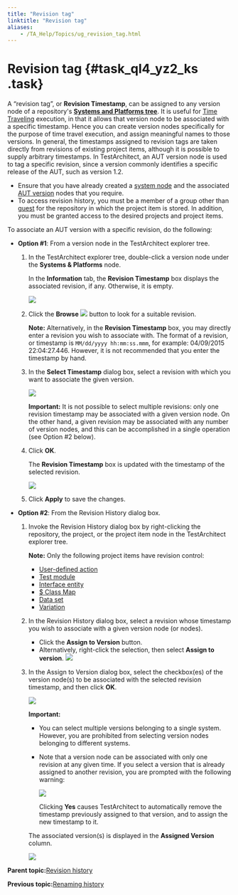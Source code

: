 ```yaml
--- 
title: "Revision tag"
linktitle: "Revision tag"
aliases: 
    - /TA_Help/Topics/ug_revision_tag.html
---
```

# Revision tag {#task_ql4_yz2_ks .task}

A “revision tag”, or **Revision Timestamp**, can be assigned to any version node of a repository's [**Systems and Platforms tree**](Variations_create_linked_system_tree.html). It is useful for [Time Traveling](ug_time_traveling.html) execution, in that it allows that version node to be associated with a specific timestamp. Hence you can create version nodes specifically for the purpose of time travel execution, and assign meaningful names to those versions. In general, the timestamps assigned to revision tags are taken directly from revisions of existing project items, although it is possible to supply arbitrary timestamps. In TestArchitect, an AUT version node is used to tag a specific revision, since a version commonly identifies a specific release of the AUT, such as version 1.2.

-   Ensure that you have already created a [system node](Variations_create_linked_create_new_system.html) and the associated [AUT version](Variations_create_linked_create_new_version_node.html) nodes that you require.
-   To access revision history, you must be a member of a group other than [guest](../../TA_Administration/Topics/User_administration.md#li_xxn_z22_ms) for the repository in which the project item is stored. In addition, you must be granted access to the desired projects and project items.

To associate an AUT version with a specific revision, do the following:

-   **Option \#1**: From a version node in the TestArchitect explorer tree.

    1.  In the TestArchitect explorer tree, double-click a version node under the **Systems & Platforms** node.

        In the **Information** tab, the **Revision Timestamp** box displays the associated revision, if any. Otherwise, it is empty.

        ![](../Images/label_timestamp_1.png)

    2.  Click the **Browse** ![](../Images/btn.browse-ellipsis.01.png) button to look for a suitable revision.

        **Note:** Alternatively, in the **Revision Timestamp** box, you may directly enter a revision you wish to associate with. The format of a revision, or timestamp is `MM/dd/yyyy hh:mm:ss.mmm`, for example: 04/09/2015 22:04:27.446. However, it is not recommended that you enter the timestamp by hand.

    3.  In the **Select Timestamp** dialog box, select a revision with which you want to associate the given version.

        ![](../Images/Select_timestamp_dlg.png)

        **Important:** It is not possible to select multiple revisions: only one revision timestamp may be associated with a given version node. On the other hand, a given revision may be associated with any number of version nodes, and this can be accomplished in a single operation \(see Option \#2 below\).

    4.  Click **OK**.

        The **Revision Timestamp** box is updated with the timestamp of the selected revision.

        ![](../Images/label_timestamp_2.png)

    5.  Click **Apply** to save the changes.

-   **Option \#2**: From the Revision History dialog box.

    1.  Invoke the Revision History dialog box by right-clicking the repository, the project, or the project item node in the TestArchitect explorer tree.

        **Note:** Only the following project items have revision control:

        -   [User-defined action](../../reuse/reuse.High_level_actions.html)
        -   [Test module](Create_test_module.html)
        -   [Interface entity](Interface_entities_and_elements.html)
        -   [$ Class Map](Interface_def_Viewer_class_mapping.html)
        -   [Data set](Projects_and_tests_dataset.html)
        -   [Variation](Variations.html)
    2.  In the Revision History dialog box, select a revision whose timestamp you wish to associate with a given version node \(or nodes\).

        -   Click the **Assign to Version** button.
        -   Alternatively, right-click the selection, then select **Assign to version**.
        ![](../Images/Assign_to_version.png)

    3.  In the Assign to Version dialog box, select the checkbox\(es\) of the version node\(s\) to be associated with the selected revision timestamp, and then click **OK**.

        ![](../Images/Assign_to_version_2.png)

        **Important:**

        -   You can select multiple versions belonging to a single system. However, you are prohibited from selecting version nodes belonging to different systems.
        -   Note that a version node can be associated with only one revision at any given time. If you select a version that is already assigned to another revision, you are prompted with the following warning:

            ![](../Images/Assign_to_version_3.png)

            Clicking **Yes** causes TestArchitect to automatically remove the timestamp previously assigned to that version, and to assign the new timestamp to it.

        The associated version\(s\) is displayed in the **Assigned Version** column.

        ![](../Images/Assign_to_version_4.png)


**Parent topic:**[Revision history](../../TA_Help/Topics/Project_items_history.html)

**Previous topic:**[Renaming history](../../TA_Help/Topics/ug_revision_renaming_history.html)

